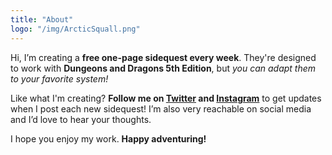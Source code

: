 ```yaml
---
title: "About"
logo: "/img/ArcticSquall.png"
---
```


Hi, I’m creating a **free one-page sidequest every week**. They're designed to work with **Dungeons and Dragons 5th Edition**, but *you can adapt them to your favorite system!*

Like what I'm creating? **Follow me on [Twitter](https://twitter.com/arcticsquall) and [Instagram](https://instagram.com/arcticsquall)** to get updates when I post each new sidequest! I’m also very reachable on social media and I’d love to hear your thoughts.

I hope you enjoy my work. **Happy adventuring!**
